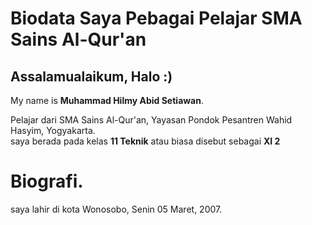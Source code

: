 # Biodata Saya Pebagai Pelajar SMA Sains Al-Qur'an
## Assalamualaikum, Halo :)
My name is **Muhammad Hilmy Abid Setiawan**.

Pelajar dari SMA Sains Al-Qur'an, Yayasan Pondok Pesantren Wahid Hasyim, Yogyakarta.\
saya berada pada kelas **11 Teknik** atau biasa disebut sebagai **XI 2**

# **Biografi.**
saya lahir di kota Wonosobo, Senin 05 Maret, 2007. 


